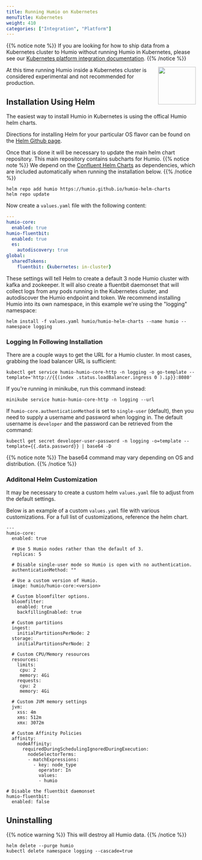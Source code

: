 ```yaml
---
title: Running Humio on Kubernetes
menuTitle: Kubernetes
weight: 410
categories: ["Integration", "Platform"]
---
```


{{% notice note %}}
If you are looking for how to ship data from a Kubernetes cluster to Humio without running Humio in Kubernetes, please
see our [Kubernetes platform integration documentation](/integrations/platform-integrations/kubernetes).
{{% /notice %}}

<img src="/integrations/kubernetes.svg" width="100" height="100" style="float: right" />
At this time running Humio inside a Kubernetes cluster is considered experimental and not recommended for production.

## Installation Using Helm

The easiest way to install Humio in Kubernetes is using the offical Humio helm charts.

Directions for installing Helm for your particular OS flavor can be found on the
[Helm Github page](https://github.com/kubernetes/helm).


Once that is done it will be necessary to update the main helm chart repository. This main repository contains subcharts
for Humio.
{{% notice note %}}
We depend on the [Confluent Helm Charts](https://github.com/confluentinc/cp-helm-charts) as dependencies, which are
included automatically when running the installation below.
{{% /notice %}}

```
helm repo add humio https://humio.github.io/humio-helm-charts
helm repo update
```

Now create a `values.yaml` file with the following content:
```yaml
---
humio-core:
  enabled: true
humio-fluentbit:
  enabled: true
  es:
    autodiscovery: true
global:
  sharedTokens:
    fluentbit: {kubernetes: in-cluster}
```

These settings will tell Helm to create a default 3 node Humio cluster with kafka and zookeeper. It will also create a
fluentbit daemonset that will collect logs from any pods running in the Kubernetes cluster, and autodiscover the Humio
endpoint and token. We recommend installing Humio into its own namespace, in this example we're using the "logging"
namespace:
```
helm install -f values.yaml humio/humio-helm-charts --name humio --namespace logging
```

### Logging In Following Installation

There are a couple ways to get the URL for a Humio cluster. In most cases, grabbing the load balancer URL is sufficient:
```shell
kubectl get service humio-humio-core-http -n logging -o go-template --template='http://{{(index .status.loadBalancer.ingress 0 ).ip}}:8080'
```

If you're running in minikube, run this command instead:
```shell
minikube service humio-humio-core-http -n logging --url
```

If `humio-core.authenticationMethod` is set to `single-user` (default), then you need to supply a username and password
when logging in. The default username is `developer` and the password can be retrieved from the command:
```
kubectl get secret developer-user-password -n logging -o=template --template={{.data.password}} | base64 -D
```
{{% notice note %}}
The base64 command may vary depending on OS and distribution.
{{% /notice %}}

### Additonal Helm Customization

It may be necessary to create a custom helm `values.yaml` file to adjust from the default settings.

Below is an example of a custom `values.yaml` file with various customizations. For a full list of customizations,
reference the helm chart.
```
---
humio-core:
  enabled: true

  # Use 5 Humio nodes rather than the default of 3.
  replicas: 5

  # Disable single-user mode so Humio is open with no authentication.
  authenticationMethod: ""

  # Use a custom version of Humio.
  image: humio/humio-core:<version>

  # Custom bloomfilter options.
  bloomfilter:
    enabled: true
    backfillingEnabled: true

  # Custom partitions
  ingest:
    initialPartitionsPerNode: 2
  storage:
    initialPartitionsPerNode: 2

  # Custom CPU/Memory resources
  resources:
    limits:
     cpu: 2
     memory: 4Gi
    requests:
     cpu: 2
     memory: 4Gi

  # Custom JVM memory settings
  jvm:
    xss: 4m
    xms: 512m
    xmx: 3072m

  # Custom Affinity Policies
  affinity:
    nodeAffinity:
      requiredDuringSchedulingIgnoredDuringExecution:
        nodeSelectorTerms:
        - matchExpressions:
          - key: node_type
            operator: In
            values:
            - humio

# Disable the fluentbit daemonset
humio-fluentbit:
  enabled: false
```

## Uninstalling

{{% notice warning %}}
This will destroy all Humio data.
{{% /notice %}}
```
helm delete --purge humio
kubectl delete namespace logging --cascade=true
```
